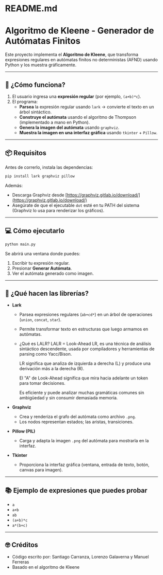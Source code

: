 # README.md

# Algoritmo de Kleene - Generador de Autómatas Finitos

Este proyecto implementa el **Algoritmo de Kleene**, que transforma expresiones regulares en autómatas finitos no deterministas (AFND) usando Python y los muestra gráficamente.

---

## 🚀 ¿Cómo funciona?

1. El usuario ingresa una **expresión regular** (por ejemplo, `(a+b)*c`).
2. El programa:
   - **Parsea** la expresión regular usando `lark` → convierte el texto en un árbol sintáctico.
   - **Construye el autómata** usando el algoritmo de Thompson (implementado a mano en Python).
   - **Genera la imagen del autómata** usando `graphviz`.
   - **Muestra la imagen en una interfaz gráfica** usando `tkinter` + `Pillow`.

---

## 📦 Requisitos

Antes de correrlo, instala las dependencias:

```bash
pip install lark graphviz pillow
```

Además:
- Descarga Graphviz desde [https://graphviz.gitlab.io/download/](https://graphviz.gitlab.io/download/)
- Asegúrate de que el ejecutable `dot` esté en tu PATH del sistema (Graphviz lo usa para renderizar los gráficos).

---

## 💻 Cómo ejecutarlo

```bash
python main.py
```

Se abrirá una ventana donde puedes:
1. Escribir tu expresión regular.
2. Presionar **Generar Autómata**.
3. Ver el autómata generado como imagen.

---

## 🔨 ¿Qué hacen las librerías?

- **Lark**
  - Parsea expresiones regulares (`ab+cd*`) en un árbol de operaciones (`union`, `concat`, `star`).
  - Permite transformar texto en estructuras que luego armamos en autómatas.
  - ¿Qué es LALR?
      LALR = Look-Ahead LR, es una técnica de análisis sintáctico descendente, usada por compiladores y herramientas de parsing como Yacc/Bison.

      LR significa que analiza de izquierda a derecha (L) y produce una derivación más a la derecha (R).
      
      El "A" de Look-Ahead significa que mira hacia adelante un token para tomar decisiones.
      
      Es eficiente y puede analizar muchas gramáticas comunes sin ambigüedad y sin consumir demasiada memoria.

- **Graphviz**
  - Crea y renderiza el grafo del autómata como archivo `.png`.
  - Los nodos representan estados; las aristas, transiciones.

- **Pillow (PIL)**
  - Carga y adapta la imagen `.png` del autómata para mostrarla en la interfaz.

- **Tkinter**
  - Proporciona la interfaz gráfica (ventana, entrada de texto, botón, canvas para imagen).

---

## 📚 Ejemplo de expresiones que puedes probar

- `a`
- `a+b`
- `ab`
- `(a+b)*c`
- `a*(b+c)`

---

## 🤓 Créditos

- Código escrito por: Santiago Carranza, Lorenzo Galaverna y Manuel Ferreras
- Basado en el algoritmo de Kleene
